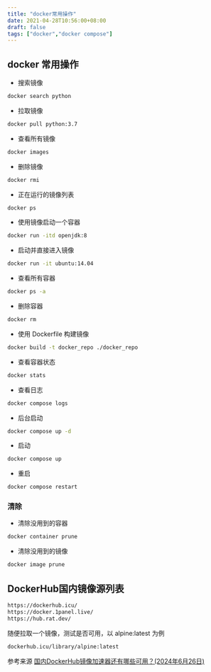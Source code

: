 ```yaml
---
title: "docker常用操作"
date: 2021-04-28T10:56:00+08:00
draft: false
tags: ["docker","docker compose"]
---
```

## docker 常用操作  

- 搜索镜像

```bash
docker search python
```  

- 拉取镜像

```bash
docker pull python:3.7
```  

- 查看所有镜像

```bash
docker images
```  

- 删除镜像

```bash
docker rmi
```  

- 正在运行的镜像列表

```bash
docker ps
```  

- 使用镜像启动一个容器

```bash
docker run -itd openjdk:8
```  

- 启动并直接进入镜像

```bash
docker run -it ubuntu:14.04
```

- 查看所有容器

```bash
docker ps -a
```

- 删除容器  

```bash
docker rm
```

- 使用 Dockerfile 构建镜像

```bash
docker build -t docker_repo ./docker_repo
```

- 查看容器状态  

```bash
docker stats
```

- 查看日志

```bash
docker compose logs
```

- 后台启动

```bash
docker compose up -d
```

- 启动

```bash
docker compose up
```

- 重启

```bash
docker compose restart
```

### 清除

- 清除没用到的容器

```bash
docker container prune
```

- 清除没用到的镜像

```bash
docker image prune
```

## DockerHub国内镜像源列表  

```bash
https://dockerhub.icu/
https://docker.1panel.live/
https://hub.rat.dev/
```

随便拉取一个镜像，测试是否可用，以 alpine:latest 为例

```bash
dockerhub.icu/library/alpine:latest
```  

参考来源 [国内DockerHub镜像加速器还有哪些可用？(2024年6月26日)](https://www.wangdu.site/course/2109.html)